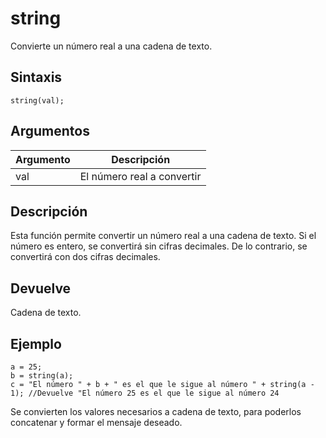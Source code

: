 # string

Convierte un número real a una cadena de texto.

## Sintaxis

  
```gml  
string(val);  
```  

## Argumentos

Argumento|Descripción|  
---|---|  
val|El número real a convertir|  

## Descripción

Esta función permite convertir un número real a una cadena de texto. Si el número es entero, se convertirá sin cifras decimales. De lo contrario, se convertirá con dos cifras decimales.

## Devuelve

Cadena de texto.

## Ejemplo

  
```gml  
a = 25;  
b = string(a);  
c = "El número " + b + " es el que le sigue al número " + string(a - 1); //Devuelve "El número 25 es el que le sigue al número 24  
```  
Se convierten los valores necesarios a cadena de texto, para poderlos concatenar y formar el mensaje deseado.